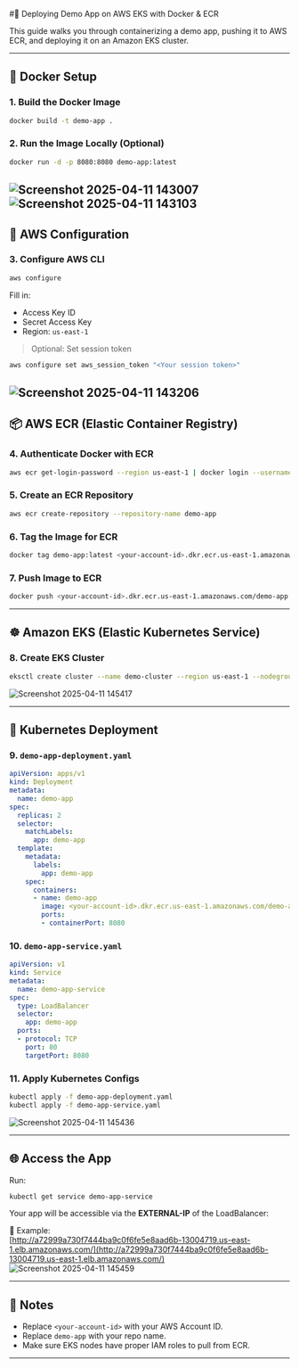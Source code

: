 #🚀 Deploying Demo App on AWS EKS with Docker & ECR

This guide walks you through containerizing a demo app, pushing it to AWS ECR, and deploying it on an Amazon EKS cluster.

---

## 🐳 Docker Setup

### 1. Build the Docker Image
```bash
docker build -t demo-app .
```

### 2. Run the Image Locally (Optional)
```bash
docker run -d -p 8080:8080 demo-app:latest
```
![Screenshot 2025-04-11 143007](https://github.com/user-attachments/assets/cf0fa02d-ae43-4159-a84f-a9c94ac14162)
![Screenshot 2025-04-11 143103](https://github.com/user-attachments/assets/ea1fbadf-f149-4e78-99bd-1e93bb73ab38)
---

## 🔐 AWS Configuration

### 3. Configure AWS CLI
```bash
aws configure
```
Fill in:
- Access Key ID
- Secret Access Key
- Region: `us-east-1`

> Optional: Set session token  
```bash
aws configure set aws_session_token "<Your session token>"
```
![Screenshot 2025-04-11 143206](https://github.com/user-attachments/assets/d0a2f768-b360-4b05-b618-c143c4702678)
---

## 📦 AWS ECR (Elastic Container Registry)

### 4. Authenticate Docker with ECR
```bash
aws ecr get-login-password --region us-east-1 | docker login --username AWS --password-stdin <your-account-id>.dkr.ecr.us-east-1.amazonaws.com
```

### 5. Create an ECR Repository
```bash
aws ecr create-repository --repository-name demo-app
```

### 6. Tag the Image for ECR
```bash
docker tag demo-app:latest <your-account-id>.dkr.ecr.us-east-1.amazonaws.com/demo-app:latest
```

### 7. Push Image to ECR
```bash
docker push <your-account-id>.dkr.ecr.us-east-1.amazonaws.com/demo-app:latest
```
---

## ☸️ Amazon EKS (Elastic Kubernetes Service)

### 8. Create EKS Cluster
```bash
eksctl create cluster --name demo-cluster --region us-east-1 --nodegroup-name demo-nodes --nodes 2
```
![Screenshot 2025-04-11 145417](https://github.com/user-attachments/assets/0a199c13-8157-40f6-bf63-7f228e4bb3c2)

---

## 📄 Kubernetes Deployment

### 9. `demo-app-deployment.yaml`
```yaml
apiVersion: apps/v1
kind: Deployment
metadata:
  name: demo-app
spec:
  replicas: 2
  selector:
    matchLabels:
      app: demo-app
  template:
    metadata:
      labels:
        app: demo-app
    spec:
      containers:
      - name: demo-app
        image: <your-account-id>.dkr.ecr.us-east-1.amazonaws.com/demo-app:latest
        ports:
        - containerPort: 8080
```

### 10. `demo-app-service.yaml`
```yaml
apiVersion: v1
kind: Service
metadata:
  name: demo-app-service
spec:
  type: LoadBalancer
  selector:
    app: demo-app
  ports:
  - protocol: TCP
    port: 80
    targetPort: 8080
```

### 11. Apply Kubernetes Configs
```bash
kubectl apply -f demo-app-deployment.yaml
kubectl apply -f demo-app-service.yaml
```
![Screenshot 2025-04-11 145436](https://github.com/user-attachments/assets/2beddfd3-bf5c-4e2d-bc47-560880f28da7)

---

## 🌐 Access the App

Run:
```bash
kubectl get service demo-app-service
```

Your app will be accessible via the **EXTERNAL-IP** of the LoadBalancer:

🔗 Example:  
[http://a72999a730f7444ba9c0f6fe5e8aad6b-13004719.us-east-1.elb.amazonaws.com/](http://a72999a730f7444ba9c0f6fe5e8aad6b-13004719.us-east-1.elb.amazonaws.com/)
![Screenshot 2025-04-11 145459](https://github.com/user-attachments/assets/bfe22a7a-2bd1-4a55-abd5-593d75f8e071)

---

## 📌 Notes

- Replace `<your-account-id>` with your AWS Account ID.
- Replace `demo-app` with your repo name.
- Make sure EKS nodes have proper IAM roles to pull from ECR.

---
